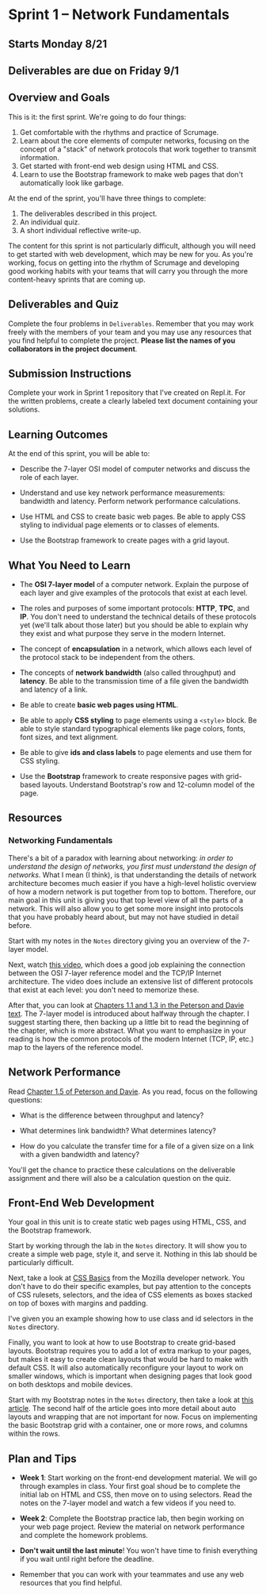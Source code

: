 # Sprint 1 &ndash; Network Fundamentals

## Starts Monday 8/21
## Deliverables are due on Friday 9/1

## Overview and Goals

This is it: the first sprint. We're going to do four things:

1. Get comfortable with the rhythms and practice of Scrumage.
2. Learn about the core elements of computer networks, focusing on the concept of a "stack" of network protocols that work together to transmit information.
3. Get started with front-end web design using HTML and CSS.
4. Learn to use the Bootstrap framework to make web pages that don't automatically look like garbage.

At the end of the sprint, you'll have three things to complete:

1. The deliverables described in this project.
2. An individual quiz.
3. A short individual reflective write-up.

The content for this sprint is not particularly difficult, although you will need to get started with web development, which may be new for you. As you're working,
focus on getting into the rhythm of Scrumage and developing good working habits with your teams that will carry you through the more content-heavy sprints that are coming up.

## Deliverables and Quiz

Complete the four problems in `Deliverables`. Remember that you may work freely with the members of your team and you may use any resources that you find helpful to
complete the project. **Please list the names of you collaborators in the project document**.

## Submission Instructions

Complete your work in Sprint 1 repository that I've created on Repl.it. For the written problems, create a clearly labeled text document containing your solutions.

## Learning Outcomes

At the end of this sprint, you will be able to:

- Describe the 7-layer OSI model of computer networks and discuss the role of each layer.

- Understand and use key network performance measurements: bandwidth and latency. Perform network performance calculations.

- Use HTML and CSS to create basic web pages. Be able to apply CSS styling to individual page elements or to classes of elements.

- Use the Bootstrap framework to create pages with a grid layout.

## What You Need to Learn

- The **OSI 7-layer model** of a computer network. Explain the purpose of each layer and give examples of the protocols that exist at each level.

- The roles and purposes of some important protocols: **HTTP**, **TPC**, and **IP**. You don't need to understand the technical details of these protocols yet (we'll talk about those later)
but you should be able to explain why they exist and what purpose they serve in the modern Internet.

- The concept of **encapsulation** in a network, which allows each level of the protocol stack to be independent from the others.

- The concepts of **network bandwidth** (also called throughput) and **latency**. Be able to the transmission time of a file given the bandwidth and latency of a link.

- Be able to create **basic web pages using HTML**.

- Be able to apply **CSS styling** to page elements using a `<style>` block. Be able to style standard typographical elements like page colors, fonts, font sizes, and text alignment.

- Be able to give **ids and class labels** to page elements and use them for CSS styling.

- Use the **Bootstrap** framework to create responsive pages with grid-based layouts. Understand Bootstrap's row and 12-column model of the page.

## Resources

### Networking Fundamentals

There's a bit of a paradox with learning about networking: *in order to understand the design of networks, you first must understand the design of networks*. What I mean (I think), is that understanding the details of network architecture becomes much easier if you have a high-level holistic overview of how a modern network is put together from top to bottom. Therefore, our main goal in this unit is giving you that top level view of all the parts of a network. This will also allow you to get some more insight into protocols that you have probably heard about, but may not have studied in detail before.

Start with my notes in the `Notes` directory giving you an overview of the 7-layer model.

Next, watch [this video](https://www.youtube.com/watch?v=kCuyS7ihr_E), which does a good job explaining the connection between the OSI 7-layer reference model and the TCP/IP
Internet architecture. The video does include an extensive list of different protocols that exist at each level: you don't need to memorize these.

After that, you can look at [Chapters 1.1 and 1.3 in the Peterson and Davie text](https://book.systemsapproach.org/foundation/architecture.html). The 7-layer model is introduced about halfway through the chapter. I suggest starting there, then backing up a little bit to read the beginning of the chapter, which is more abstract. What you want to emphasize in your reading is how the common protocols of the modern Internet (TCP, IP, etc.) map to the layers of the reference model.

## Network Performance

Read [Chapter 1.5 of Peterson and Davie](https://book.systemsapproach.org/foundation/performance.html). As you read, focus on the following questions:

- What is the difference between throughput and latency?

- What determines link bandwidth? What determines latency?

- How do you calculate the transfer time for a file of a given size on a link with a given bandwidth and latency?

You'll get the chance to practice these calculations on the deliverable assignment and there will also be a calculation question on the quiz.

## Front-End Web Development

Your goal in this unit is to create static web pages using HTML, CSS, and the Bootstrap framework.

Start by working through the lab in the `Notes` directory. It will show you to create a simple web page, style it, and serve it. Nothing in this lab should be particularly difficult.

Next, take a look at [CSS Basics](https://developer.mozilla.org/en-US/docs/Learn/Getting_started_with_the_web/CSS_basics) from the Mozilla developer network. You don't have to do their specific examples, but pay attention to the concepts of CSS rulesets, selectors, and the idea of CSS elements as boxes stacked on top of boxes with margins and padding.

I've given you an example showing how to use class and id selectors in the `Notes` directory.

Finally, you want to look at how to use Bootstrap to create grid-based layouts. Bootstrap requires you to add a lot of extra markup to your pages, but makes it easy to create clean layouts that would be hard to make with default CSS. It will also automatically reconfigure your layout to work on smaller windows, which is important when designing pages that look good on both desktops and mobile devices.

Start with my Bootstrap notes in the `Notes` directory, then take a look at [this article](https://uxplanet.org/how-the-bootstrap-4-grid-works-a1b04703a3b7). The second half of the article goes into more detail about auto layouts and wrapping that are not important for now. Focus on implementing the basic Bootstrap grid with a
container, one or more rows, and columns within the rows.

## Plan and Tips

- **Week 1**: Start working on the front-end development material. We will go through examples in class. Your first goal shoud be to complete the initial lab on HTML and
CSS, then move on to using selectors. Read the notes on the 7-layer model and watch a few videos if you need to.

- **Week 2**: Complete the Bootstrap practice lab, then begin working on your web page project. Review the material on network performance and complete the homework problems.

- **Don't wait until the last minute**! You won't have time to finish everything if you wait until right before the deadline.

- Remember that you can work with your teammates and use any web resources that you find helpful.

